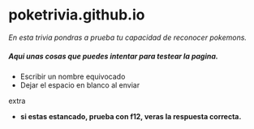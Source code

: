 # poketrivia.github.io

_En esta trivia pondras a prueba tu capacidad de reconocer pokemons._

##### Aqui unas cosas que puedes intentar para testear la pagina.

- Escribir un nombre equivocado
- Dejar el espacio en blanco al enviar

extra
- **si estas estancado, prueba con f12, veras la respuesta correcta.**

